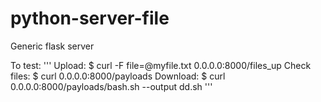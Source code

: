 # python-server-file
Generic flask server

To test:
''' 
Upload:
$ curl -F file=@myfile.txt 0.0.0.0:8000/files_up
Check files:
$ curl 0.0.0.0:8000/payloads
Download:
$ curl 0.0.0.0:8000/payloads/bash.sh --output dd.sh 
'''
